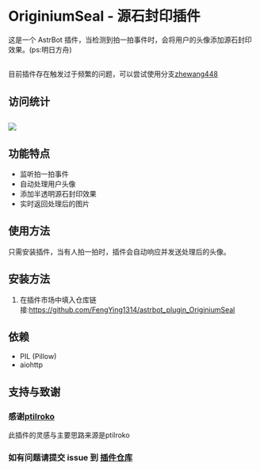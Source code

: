 # OriginiumSeal - 源石封印插件

这是一个 AstrBot 插件，当检测到拍一拍事件时，会将用户的头像添加源石封印效果。(ps:明日方舟)

##

目前插件存在触发过于频繁的问题，可以尝试使用分支[zhewang448](https://github.com/zhewang448/astrbot_plugin_OriginiumSeal-pro)

## 访问统计

## <a href="https://count.getloli.com/"><img src="https://count.getloli.com/get/@:astrbot_plugin_OriginiumSeal?theme=rule34"></a>

## 功能特点

- 监听拍一拍事件
- 自动处理用户头像
- 添加半透明源石封印效果
- 实时返回处理后的图片

## 使用方法

只需安装插件，当有人拍一拍时，插件会自动响应并发送处理后的头像。

## 安装方法

1. 在插件市场中填入仓库链接:https://github.com/FengYing1314/astrbot_plugin_OriginiumSeal

## 依赖

- PIL (Pillow)
- aiohttp


## 支持与致谢

### 感谢[ptilroko](https://github.com/ptilroko)
此插件的灵感与主要思路来源是ptilroko


### 如有问题请提交 issue 到 [插件仓库](https://github.com/FengYing1314/astrbot_plugin_OriginiumSeal)
